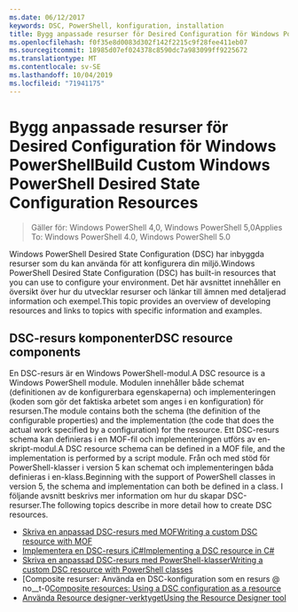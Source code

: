 ```yaml
---
ms.date: 06/12/2017
keywords: DSC, PowerShell, konfiguration, installation
title: Bygg anpassade resurser för Desired Configuration för Windows PowerShell
ms.openlocfilehash: f0f35e8d0083d302f142f2215c9f28fee411eb07
ms.sourcegitcommit: 18985d07ef024378c8590dc7a983099ff9225672
ms.translationtype: MT
ms.contentlocale: sv-SE
ms.lasthandoff: 10/04/2019
ms.locfileid: "71941175"
---
```

# <a name="build-custom-windows-powershell-desired-state-configuration-resources"></a><span data-ttu-id="61841-103">Bygg anpassade resurser för Desired Configuration för Windows PowerShell</span><span class="sxs-lookup"><span data-stu-id="61841-103">Build Custom Windows PowerShell Desired State Configuration Resources</span></span>

> <span data-ttu-id="61841-104">Gäller för: Windows PowerShell 4,0, Windows PowerShell 5,0</span><span class="sxs-lookup"><span data-stu-id="61841-104">Applies To: Windows PowerShell 4.0, Windows PowerShell 5.0</span></span>

<span data-ttu-id="61841-105">Windows PowerShell Desired State Configuration (DSC) har inbyggda resurser som du kan använda för att konfigurera din miljö.</span><span class="sxs-lookup"><span data-stu-id="61841-105">Windows PowerShell Desired State Configuration (DSC) has built-in resources that you can use to configure your environment.</span></span> <span data-ttu-id="61841-106">Det här avsnittet innehåller en översikt över hur du utvecklar resurser och länkar till ämnen med detaljerad information och exempel.</span><span class="sxs-lookup"><span data-stu-id="61841-106">This topic provides an overview of developing resources and links to topics with specific information and examples.</span></span>

## <a name="dsc-resource-components"></a><span data-ttu-id="61841-107">DSC-resurs komponenter</span><span class="sxs-lookup"><span data-stu-id="61841-107">DSC resource components</span></span>

<span data-ttu-id="61841-108">En DSC-resurs är en Windows PowerShell-modul.</span><span class="sxs-lookup"><span data-stu-id="61841-108">A DSC resource is a Windows PowerShell module.</span></span> <span data-ttu-id="61841-109">Modulen innehåller både schemat (definitionen av de konfigurerbara egenskaperna) och implementeringen (koden som gör det faktiska arbetet som anges i en konfiguration) för resursen.</span><span class="sxs-lookup"><span data-stu-id="61841-109">The module contains both the schema (the definition of the configurable properties) and the implementation (the code that does the actual work specified by a configuration) for the resource.</span></span> <span data-ttu-id="61841-110">Ett DSC-resurs schema kan definieras i en MOF-fil och implementeringen utförs av en-skript-modul.</span><span class="sxs-lookup"><span data-stu-id="61841-110">A DSC resource schema can be defined in a MOF file, and the implementation is performed by a script module.</span></span> <span data-ttu-id="61841-111">Från och med stöd för PowerShell-klasser i version 5 kan schemat och implementeringen båda definieras i en-klass.</span><span class="sxs-lookup"><span data-stu-id="61841-111">Beginning with the support of PowerShell classes in version 5, the schema and implementation can both be defined in a class.</span></span> <span data-ttu-id="61841-112">I följande avsnitt beskrivs mer information om hur du skapar DSC-resurser.</span><span class="sxs-lookup"><span data-stu-id="61841-112">The following topics describe in more detail how to create DSC resources.</span></span>

* [<span data-ttu-id="61841-113">Skriva en anpassad DSC-resurs med MOF</span><span class="sxs-lookup"><span data-stu-id="61841-113">Writing a custom DSC resource with MOF</span></span>](authoringResourceMOF.md)
* [<span data-ttu-id="61841-114">Implementera en DSC-resurs iC#</span><span class="sxs-lookup"><span data-stu-id="61841-114">Implementing a DSC resource in C#</span></span>](authoringResourceMofCS.md)
* [<span data-ttu-id="61841-115">Skriva en anpassad DSC-resurs med PowerShell-klasser</span><span class="sxs-lookup"><span data-stu-id="61841-115">Writing a custom DSC resource with PowerShell classes</span></span>](authoringResourceClass.md)
* <span data-ttu-id="61841-116">[Composite resurser: Använda en DSC-konfiguration som en resurs @ no__t-0</span><span class="sxs-lookup"><span data-stu-id="61841-116">[Composite resources: Using a DSC configuration as a resource](authoringResourceComposite.md)</span></span>
* [<span data-ttu-id="61841-117">Använda Resource designer-verktyget</span><span class="sxs-lookup"><span data-stu-id="61841-117">Using the Resource Designer tool</span></span>](authoringResourceMofDesigner.md)

